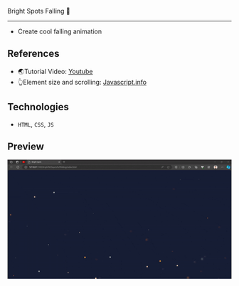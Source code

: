 Bright Spots Falling 🔆

---

- Create cool falling animation

## References

- 🌏Tutorial Video: [Youtube](https://youtu.be/E3elN6WTQXY?si=X75Nwm3OplmnEJR2)
- 👆Element size and scrolling: [Javascript.info](https://javascript.info/size-and-scroll)

## Technologies

- `HTML`, `CSS`, `JS`

## Preview

![Preview](./demo.gif)
